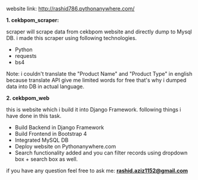 website link: http://rashid786.pythonanywhere.com/

**1. cekbpom_scraper:**

scraper will scrape data from cekbpom website and directly dump to Mysql DB. i made this scraper using following technologies.
- Python
- requests
- bs4

Note: i couldn't translate the "Product Name" and "Product Type" in english because translate API give me limited words for free that's why i dumped data into DB in actual language.


**2. cekbpom_web**

this is website which i build it into Django Framework. following things i have done in this task.
- Build Backend in Django Framework
- Build Frontend in Bootstrap 4
- Integrated MySQL DB
- Deploy website on Pythonanywhere.com 
- Search functionality added and you can filter records using dropdown box + search box as well.


if you have any question feel free to ask me: **rashid.aziz1152@gmail.com**
 
